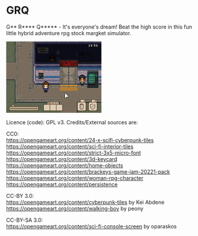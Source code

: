 # GRQ
G** R**** Q***** - It's everyone's dream! Beat the high score in this fun little hybrid adventure rpg stock margket simulator.

![Screenshot](https://github.com/coscholz1984/GRQ/blob/main/Screenshot1.png?raw=true)

Licence (code): GPL v3. Credits/External sources are: 

CC0:\
https://opengameart.org/content/24-x-scifi-cyberpunk-tiles \
https://opengameart.org/content/sci-fi-interior-tiles \
https://opengameart.org/content/strict-3x5-micro-font \
https://opengameart.org/content/3d-keycard \
https://opengameart.org/content/home-objects \
https://opengameart.org/content/brackeys-game-jam-20221-pack \
https://opengameart.org/content/woman-rpg-character \
https://opengameart.org/content/persistence

CC-BY 3.0:\
https://opengameart.org/content/cyberpunk-tiles by Kei Abdene \
https://opengameart.org/content/walking-boy by peony

CC-BY-SA 3.0:\
https://opengameart.org/content/sci-fi-console-screen by oparaskos
